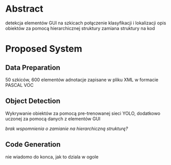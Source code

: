 # Abstract
detekcja elementów GUI na szkicach
połączenie klasyfikacji i lokalizacji
opis obiektów za pomocą hierarchicznej struktury
zamiana struktury na kod

# Proposed System
## Data Preparation
50 szkiców, 600 elementów
adnotacje zapisane w pliku XML w formacie PASCAL VOC

## Object Detection
Wykrywanie obiektów za pomocą pre-trenowanej sieci YOLO, dodatkowo uczonej za pomocą danych z elementów GUI

*brak wspomnienia o zamianie na hierarchiczną strukturę?*

## Code Generation
nie wiadomo do konca, jak to dziala w ogole